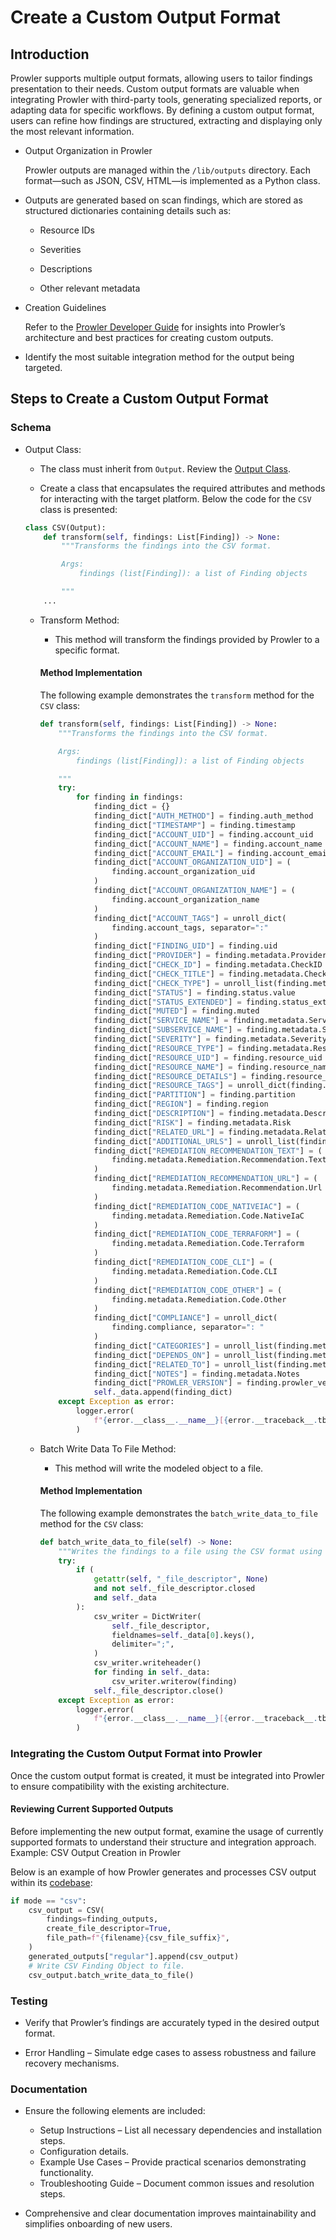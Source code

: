 # Create a Custom Output Format

## Introduction

Prowler supports multiple output formats, allowing users to tailor findings presentation to their needs. Custom output formats are valuable when integrating Prowler with third-party tools, generating specialized reports, or adapting data for specific workflows. By defining a custom output format, users can refine how findings are structured, extracting and displaying only the most relevant information.

- Output Organization in Prowler

    Prowler outputs are managed within the `/lib/outputs` directory. Each format—such as JSON, CSV, HTML—is implemented as a Python class.

- Outputs are generated based on scan findings, which are stored as structured dictionaries containing details such as:

    - Resource IDs

    - Severities

    - Descriptions

    - Other relevant metadata

- Creation Guidelines

    Refer to the [Prowler Developer Guide](https://docs.prowler.com/projects/prowler-open-source/en/latest/) for insights into Prowler’s architecture and best practices for creating custom outputs.

- Identify the most suitable integration method for the output being targeted.

## Steps to Create a Custom Output Format

### Schema

- Output Class:

    - The class must inherit from `Output`. Review the [Output Class](https://github.com/prowler-cloud/prowler/blob/master/prowler/lib/outputs/output.py).

    - Create a class that encapsulates the required attributes and methods for interacting with the target platform. Below the code for the `CSV` class is presented:

    ```python title="CSV Class"
    class CSV(Output):
        def transform(self, findings: List[Finding]) -> None:
            """Transforms the findings into the CSV format.

            Args:
                findings (list[Finding]): a list of Finding objects

            """
        ...
    ```


    - Transform Method:

        - This method will transform the findings provided by Prowler to a specific format.

        #### Method Implementation

        The following example demonstrates the `transform` method for the `CSV` class:

        ```python title="Transform"
        def transform(self, findings: List[Finding]) -> None:
            """Transforms the findings into the CSV format.

            Args:
                findings (list[Finding]): a list of Finding objects

            """
            try:
                for finding in findings:
                    finding_dict = {}
                    finding_dict["AUTH_METHOD"] = finding.auth_method
                    finding_dict["TIMESTAMP"] = finding.timestamp
                    finding_dict["ACCOUNT_UID"] = finding.account_uid
                    finding_dict["ACCOUNT_NAME"] = finding.account_name
                    finding_dict["ACCOUNT_EMAIL"] = finding.account_email
                    finding_dict["ACCOUNT_ORGANIZATION_UID"] = (
                        finding.account_organization_uid
                    )
                    finding_dict["ACCOUNT_ORGANIZATION_NAME"] = (
                        finding.account_organization_name
                    )
                    finding_dict["ACCOUNT_TAGS"] = unroll_dict(
                        finding.account_tags, separator=":"
                    )
                    finding_dict["FINDING_UID"] = finding.uid
                    finding_dict["PROVIDER"] = finding.metadata.Provider
                    finding_dict["CHECK_ID"] = finding.metadata.CheckID
                    finding_dict["CHECK_TITLE"] = finding.metadata.CheckTitle
                    finding_dict["CHECK_TYPE"] = unroll_list(finding.metadata.CheckType)
                    finding_dict["STATUS"] = finding.status.value
                    finding_dict["STATUS_EXTENDED"] = finding.status_extended
                    finding_dict["MUTED"] = finding.muted
                    finding_dict["SERVICE_NAME"] = finding.metadata.ServiceName
                    finding_dict["SUBSERVICE_NAME"] = finding.metadata.SubServiceName
                    finding_dict["SEVERITY"] = finding.metadata.Severity.value
                    finding_dict["RESOURCE_TYPE"] = finding.metadata.ResourceType
                    finding_dict["RESOURCE_UID"] = finding.resource_uid
                    finding_dict["RESOURCE_NAME"] = finding.resource_name
                    finding_dict["RESOURCE_DETAILS"] = finding.resource_details
                    finding_dict["RESOURCE_TAGS"] = unroll_dict(finding.resource_tags)
                    finding_dict["PARTITION"] = finding.partition
                    finding_dict["REGION"] = finding.region
                    finding_dict["DESCRIPTION"] = finding.metadata.Description
                    finding_dict["RISK"] = finding.metadata.Risk
                    finding_dict["RELATED_URL"] = finding.metadata.RelatedUrl
                    finding_dict["ADDITIONAL_URLS"] = unroll_list(finding.metadata.AdditionalURLs)
                    finding_dict["REMEDIATION_RECOMMENDATION_TEXT"] = (
                        finding.metadata.Remediation.Recommendation.Text
                    )
                    finding_dict["REMEDIATION_RECOMMENDATION_URL"] = (
                        finding.metadata.Remediation.Recommendation.Url
                    )
                    finding_dict["REMEDIATION_CODE_NATIVEIAC"] = (
                        finding.metadata.Remediation.Code.NativeIaC
                    )
                    finding_dict["REMEDIATION_CODE_TERRAFORM"] = (
                        finding.metadata.Remediation.Code.Terraform
                    )
                    finding_dict["REMEDIATION_CODE_CLI"] = (
                        finding.metadata.Remediation.Code.CLI
                    )
                    finding_dict["REMEDIATION_CODE_OTHER"] = (
                        finding.metadata.Remediation.Code.Other
                    )
                    finding_dict["COMPLIANCE"] = unroll_dict(
                        finding.compliance, separator=": "
                    )
                    finding_dict["CATEGORIES"] = unroll_list(finding.metadata.Categories)
                    finding_dict["DEPENDS_ON"] = unroll_list(finding.metadata.DependsOn)
                    finding_dict["RELATED_TO"] = unroll_list(finding.metadata.RelatedTo)
                    finding_dict["NOTES"] = finding.metadata.Notes
                    finding_dict["PROWLER_VERSION"] = finding.prowler_version
                    self._data.append(finding_dict)
            except Exception as error:
                logger.error(
                    f"{error.__class__.__name__}[{error.__traceback__.tb_lineno}]: {error}"
                )
        ```

    - Batch Write Data To File Method:

        - This method will write the modeled object to a file.

        #### Method Implementation

        The following example demonstrates the `batch_write_data_to_file` method for the `CSV` class:

        ```python title="Batch Write Data To File"
        def batch_write_data_to_file(self) -> None:
            """Writes the findings to a file using the CSV format using the `Output._file_descriptor`."""
            try:
                if (
                    getattr(self, "_file_descriptor", None)
                    and not self._file_descriptor.closed
                    and self._data
                ):
                    csv_writer = DictWriter(
                        self._file_descriptor,
                        fieldnames=self._data[0].keys(),
                        delimiter=";",
                    )
                    csv_writer.writeheader()
                    for finding in self._data:
                        csv_writer.writerow(finding)
                    self._file_descriptor.close()
            except Exception as error:
                logger.error(
                    f"{error.__class__.__name__}[{error.__traceback__.tb_lineno}]: {error}"
                )
        ```

### Integrating the Custom Output Format into Prowler

Once the custom output format is created, it must be integrated into Prowler to ensure compatibility with the existing architecture.

#### Reviewing Current Supported Outputs

Before implementing the new output format, examine the usage of currently supported formats to understand their structure and integration approach. Example: CSV Output Creation in Prowler

Below is an example of how Prowler generates and processes CSV output within its [codebase](https://github.com/prowler-cloud/prowler/blob/master/prowler/__main__.py):

```python title="CSV creation"
if mode == "csv":
    csv_output = CSV(
        findings=finding_outputs,
        create_file_descriptor=True,
        file_path=f"{filename}{csv_file_suffix}",
    )
    generated_outputs["regular"].append(csv_output)
    # Write CSV Finding Object to file.
    csv_output.batch_write_data_to_file()
```

### Testing

* Verify that Prowler’s findings are accurately typed in the desired output format.

* Error Handling – Simulate edge cases to assess robustness and failure recovery mechanisms.

### Documentation

* Ensure the following elements are included:

    * Setup Instructions – List all necessary dependencies and installation steps.
    * Configuration details.
    * Example Use Cases – Provide practical scenarios demonstrating functionality.
    * Troubleshooting Guide – Document common issues and resolution steps.

* Comprehensive and clear documentation improves maintainability and simplifies onboarding of new users.
